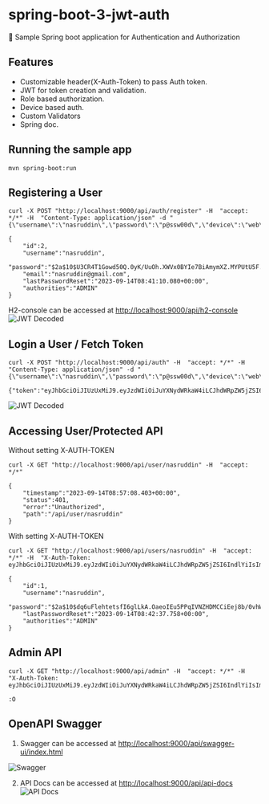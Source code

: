 # spring-boot-3-jwt-auth
:key: Sample Spring boot application for Authentication and Authorization

## Features
* Customizable header(X-Auth-Token) to pass Auth token.
* JWT for token creation and validation.
* Role based authorization.
* Device based auth.
* Custom Validators
* Spring doc.


## Running the sample app
```
mvn spring-boot:run
```

## Registering a User
```
curl -X POST "http://localhost:9000/api/auth/register" -H  "accept: */*" -H  "Content-Type: application/json" -d "{\"username\":\"nasruddin\",\"password\":\"p@ssw00d\",\"device\":\"web\",\"email\":\"nasruddin@gmail.com\"}"
```

```
{
    "id":2,
    "username":"nasruddin",
    "password":"$2a$10$U3CR4T1Gowd50Q.0yK/UuOh.XWVx0BYIe7BiAmymXZ.MYPUtU5F.e",
    "email":"nasruddin@gmail.com",
    "lastPasswordReset":"2023-09-14T08:41:10.080+00:00",
    "authorities":"ADMIN"
}
```
H2-console can be accessed at <http://localhost:9000/api/h2-console>
![JWT Decoded](https://github.com/Nasruddin/spring-boot-jwt-auth/blob/pom-update/images/h2-console.png?raw=true)

## Login a User / Fetch Token
```
curl -X POST "http://localhost:9000/api/auth" -H  "accept: */*" -H  "Content-Type: application/json" -d "{\"username\":\"nasruddin\",\"password\":\"p@ssw00d\",\"device\":\"web\"}"
```
```
{"token":"eyJhbGciOiJIUzUxMiJ9.eyJzdWIiOiJuYXNydWRkaW4iLCJhdWRpZW5jZSI6IndlYiIsImNyZWF0ZWQiOjE2OTQ2ODE2ODE3MDUsImV4cCI6MTY5NTI4NjQ4MX0.MydwIWzN3SgCvB8cYozKcR2tHMCM5nrIPXUBtx4o82ot1taL_NQM5TRHZ4yOc9uUcZFrz1XQAL_fDNXAIwmZxw"}
```

![JWT Decoded](https://github.com/Nasruddin/spring-boot-jwt-auth/blob/pom-update/images/decoded-jwt.png?raw=true)

## Accessing User/Protected API

Without setting X-AUTH-TOKEN
```
curl -X GET "http://localhost:9000/api/user/nasruddin" -H  "accept: */*"
```
```
{
    "timestamp":"2023-09-14T08:57:08.403+00:00",
    "status":401,
    "error":"Unauthorized",
    "path":"/api/user/nasruddin"
} 
```

With setting X-AUTH-TOKEN
```
curl -X GET "http://localhost:9000/api/users/nasruddin" -H  "accept: */*" -H  "X-Auth-Token: eyJhbGciOiJIUzUxMiJ9.eyJzdWIiOiJuYXNydWRkaW4iLCJhdWRpZW5jZSI6IndlYiIsImNyZWF0ZWQiOjE2OTQ2ODE2ODE3MDUsImV4cCI6MTY5NTI4NjQ4MX0.MydwIWzN3SgCvB8cYozKcR2tHMCM5nrIPXUBtx4o82ot1taL_NQM5TRHZ4yOc9uUcZFrz1XQAL_fDNXAIwmZxw"
```
```
{
    "id":1,
    "username":"nasruddin",
    "password":"$2a$10$dq6uFlehtetsfI6glLkA.OaeoIEu5PPqIVNZHDMCCiEej8b/0vhWa","email":"nasruddin@gmail.com",
    "lastPasswordReset":"2023-09-14T08:42:37.758+00:00",
    "authorities":"ADMIN"
} 
```

## Admin API
```
curl -X GET "http://localhost:9000/api/admin" -H  "accept: */*" -H  "X-Auth-Token: eyJhbGciOiJIUzUxMiJ9.eyJzdWIiOiJuYXNydWRkaW4iLCJhdWRpZW5jZSI6IndlYiIsImNyZWF0ZWQiOjE2OTQ2ODE2ODE3MDUsImV4cCI6MTY5NTI4NjQ4MX0.MydwIWzN3SgCvB8cYozKcR2tHMCM5nrIPXUBtx4o82ot1taL_NQM5TRHZ4yOc9uUcZFrz1XQAL_fDNXAIwmZxw"
```
```
:O
```

## OpenAPI Swagger
1. Swagger can be accessed at <http://localhost:9000/api/swagger-ui/index.html>

![Swagger](https://github.com/Nasruddin/spring-boot-jwt-auth/blob/pom-update/images/swagger.png?raw=true)

2. API Docs can be accessed at <http://localhost:9000/api/api-docs>
![API Docs](https://github.com/Nasruddin/spring-boot-jwt-auth/blob/pom-update/images/open-api.png?raw=true)
